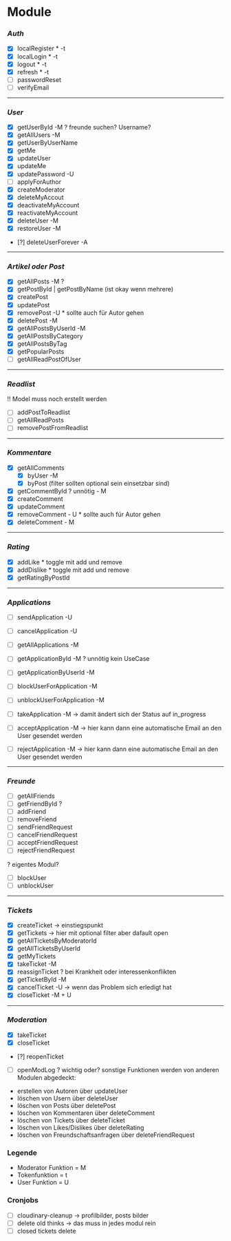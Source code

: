 # Module

### _Auth_

- [x] localRegister \* -t
- [x] localLogin \* -t
- [x] logout \* -t
- [x] refresh \* -t
- [ ] passwordReset
- [ ] verifyEmail

---

### _User_

- [x] getUserById -M ? freunde suchen? Username?
- [x] getAllUsers -M
- [x] getUserByUserName
- [x] getMe
- [x] updateUser
- [x] updateMe
- [x] updatePassword -U
- [ ] applyForAuthor
- [x] createModerator
- [x] deleteMyAccout
- [x] deactivateMyAccount
- [x] reactivateMyAccount
- [x] deleteUser -M
- [x] restoreUser -M
- [?] deleteUserForever -A

---

### _Artikel oder Post_

- [x] getAllPosts -M ?
- [x] getPostById | getPostByName (ist okay wenn mehrere)
- [x] createPost
- [x] updatePost
- [x] removePost -U \* sollte auch für Autor gehen
- [x] deletePost -M
- [x] getAllPostsByUserId -M
- [x] getAllPostsByCategory
- [x] getAllPostsByTag
- [x] getPopularPosts
- [ ] getAllReadPostOfUser

---

### _Readlist_

!! Model muss noch erstellt werden

- [ ] addPostToReadlist
- [ ] getAllReadPosts
- [ ] removePostFromReadlist

---

### _Kommentare_

- [x] getAllComments
  - [x] byUser -M
  - [x] byPost (filter sollten optional sein einsetzbar sind)
- [x] getCommentById ? unnötig - M
- [x] createComment
- [x] updateComment
- [x] removeComment - U \* sollte auch für Autor gehen
- [x] deleteComment - M

---

### _Rating_

- [x] addLike \* toggle mit add und remove
- [x] addDislike \* toggle mit add und remove
- [x] getRatingByPostId

---

### _Applications_

- [ ] sendApplication -U
- [ ] cancelApplication -U
- [ ] getAllApplications -M
- [ ] getApplicationById -M ? unnötig kein UseCase
- [ ] getApplicationByUserId -M
- [ ] blockUserForApplication -M
- [ ] unblockUserForApplication -M

- [ ] takeApplication -M -> damit ändert sich der Status auf in_progress
- [ ] acceptApplication -M -> hier kann dann eine automatische Email an den User gesendet werden
- [ ] rejectApplication -M -> hier kann dann eine automatische Email an den User gesendet werden

---

### _Freunde_

- [ ] getAllFriends
- [ ] getFriendById ?
- [ ] addFriend
- [ ] removeFriend
- [ ] sendFriendRequest
- [ ] cancelFriendRequest
- [ ] acceptFriendRequest
- [ ] rejectFriendRequest

? eigentes Modul?

- [ ] blockUser
- [ ] unblockUser

---

### _Tickets_

- [x] createTicket -> einstiegspunkt
- [x] getTickets -> hier mit optional filter aber dafault open
- [x] getAllTicketsByModeratorId
- [x] getAllTicketsByUserId
- [x] getMyTickets
- [x] takeTicket -M
- [x] reassignTicket ? bei Krankheit oder interessenkonflikten
- [x] getTicketById -M
- [x] cancelTicket -U -> wenn das Problem sich erledigt hat
- [x] closeTicket -M + U

---

### _Moderation_

- [x] takeTicket
- [x] closeTicket
- [?] reopenTicket
- [ ] openModLog ? wichtig oder?
      sonstige Funktionen werden von anderen Modulen abgedeckt:
- erstellen von Autoren über updateUser
- löschen von Usern über deleteUser
- löschen von Posts über deletePost
- löschen von Kommentaren über deleteComment
- löschen von Tickets über deleteTicket
- löschen von Likes/Dislikes über deleteRating
- löschen von Freundschaftsanfragen über deleteFriendRequest

### Legende

- Moderator Funktion = M
- Tokenfunktion = t
- User Funktion = U

### Cronjobs

- [ ] cloudinary-cleanup -> profilbilder, posts bilder
- [ ] delete old thinks -> das muss in jedes modul rein
- [ ] closed tickets delete
